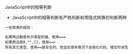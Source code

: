 JavaScript中的相等判断
+ JavaScript中的相等判断有严格判断和带隐式转换的判断两种
```
一些简单的规则：

如果两边都是布尔类型的值，使用===
如果两边是0,"",[]，使用===
所有其它类型，使用==是安全的。而且在很多情况下会简化代码、增加可读性

```
